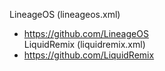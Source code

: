 LineageOS (lineageos.xml)  
 * https://github.com/LineageOS  
LiquidRemix (liquidremix.xml)  
 * https://github.com/LiquidRemix